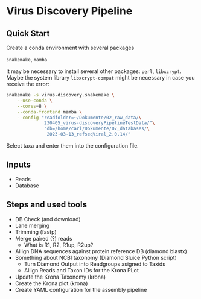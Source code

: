 # Virus Discovery Pipeline

## Quick Start

Create a conda environment with several packages

`snakemake`, `mamba`

It may be necessary to install several other packages: `perl`, `libxcrypt`.
Maybe the system library `libxcrypt-compat` might be necessary in case you
receive the error:

``` bash 
snakemake -s virus-discovery.snakemake \
    --use-conda \
    --cores=8 \
    --conda-frontend mamba \
    --config "readfolder=~/Dokumente/02_raw_data/\
              230405_virus-discoveryPipelineTestData/"\
              "db=/home/carl/Dokumente/07_databases/\
               2023-03-13_refseqViral_2.0.14/" 

```

Select taxa and enter them into the configuration file.

## Inputs

* Reads
* Database

## Steps and used tools

* DB Check (and download)
* Lane merging
* Trimming (fastp)
* Merge paired (?) reads
    * What is R1, R2, R1up, R2up?
* Allign DNA sequences against protein reference DB (diamond blastx)
* Something about NCBI taxonomy (Diamond Sluice Python script)
    * Turn Diamond Output into Readgroups asigned to Taxids
    * Allign Reads and Taxon IDs for the Krona PLot
* Update the Krona Taxonomy (krona)
* Create the Krona plot (krona)
* Create YAML configuration for the assembly pipeline


